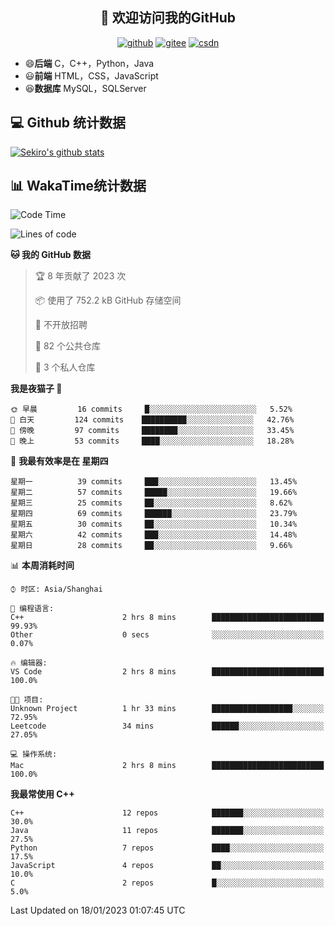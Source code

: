 <h2 align="center">👋 欢迎访问我的GitHub</h2>
<p align="center">
  <a href="https://666wxy666.github.io/"><img src="https://img.shields.io/badge/GitHub-24292e" alt="github"></a>
  <a href="https://gitee.com/wxy_666"><img src="https://img.shields.io/badge/Gitee-fe7300" alt="gitee"></a>
  <a href="https://blog.csdn.net/WXY_666"><img src="https://img.shields.io/badge/CSDN-cf000e" alt="csdn"></a>
</p>

- 😄**后端** C，C++，Python，Java
- 😃**前端** HTML，CSS，JavaScript
- 😆**数据库** MySQL，SQLServer

## 💻 Github 统计数据
[![Sekiro's github stats](https://github-readme-stats.vercel.app/api?username=666WXY666)](https://666wxy666.github.io/)

## 📊 WakaTime统计数据

<!--START_SECTION:waka-->
![Code Time](http://img.shields.io/badge/Code%20Time-1%2C439%20hrs%202%20mins-blue)

![Lines of code](https://img.shields.io/badge/%E4%BB%8E%E3%80%8CHello%20World%E3%80%8D%E8%B5%B7%E6%88%91%E5%B7%B2%E7%BB%8F%E5%86%99%E4%BA%86--361%20Thousand%20%E8%A1%8C%E4%BB%A3%E7%A0%81-blue)

**🐱 我的 GitHub 数据** 

> 🏆 8 年贡献了 2023 次
 > 
> 📦  使用了 752.2 kB GitHub 存储空间 
 > 
> 🚫 不开放招聘
 > 
> 📜 82 个公共仓库 
 > 
> 🔑 3 个私人仓库  
 > 
**我是夜猫子 🦉** 

```text
🌞 早晨         16 commits     █░░░░░░░░░░░░░░░░░░░░░░░░   5.52% 
🌆 白天         124 commits    ██████████░░░░░░░░░░░░░░░   42.76% 
🌃 傍晚         97 commits     ████████░░░░░░░░░░░░░░░░░   33.45% 
🌙 晚上         53 commits     ████░░░░░░░░░░░░░░░░░░░░░   18.28%

```
📅 **我最有效率是在 星期四** 

```text
星期一          39 commits     ███░░░░░░░░░░░░░░░░░░░░░░   13.45% 
星期二          57 commits     █████░░░░░░░░░░░░░░░░░░░░   19.66% 
星期三          25 commits     ██░░░░░░░░░░░░░░░░░░░░░░░   8.62% 
星期四          69 commits     ██████░░░░░░░░░░░░░░░░░░░   23.79% 
星期五          30 commits     ██░░░░░░░░░░░░░░░░░░░░░░░   10.34% 
星期六          42 commits     ███░░░░░░░░░░░░░░░░░░░░░░   14.48% 
星期日          28 commits     ██░░░░░░░░░░░░░░░░░░░░░░░   9.66%

```


📊 **本周消耗时间** 

```text
⌚︎ 时区: Asia/Shanghai

💬 编程语言: 
C++                      2 hrs 8 mins        █████████████████████████   99.93% 
Other                    0 secs              ░░░░░░░░░░░░░░░░░░░░░░░░░   0.07%

🔥 编辑器: 
VS Code                  2 hrs 8 mins        █████████████████████████   100.0%

🐱‍💻 项目: 
Unknown Project          1 hr 33 mins        ██████████████████░░░░░░░   72.95% 
Leetcode                 34 mins             ██████░░░░░░░░░░░░░░░░░░░   27.05%

💻 操作系统: 
Mac                      2 hrs 8 mins        █████████████████████████   100.0%

```

**我最常使用 C++** 

```text
C++                      12 repos            ███████░░░░░░░░░░░░░░░░░░   30.0% 
Java                     11 repos            ███████░░░░░░░░░░░░░░░░░░   27.5% 
Python                   7 repos             ████░░░░░░░░░░░░░░░░░░░░░   17.5% 
JavaScript               4 repos             ██░░░░░░░░░░░░░░░░░░░░░░░   10.0% 
C                        2 repos             █░░░░░░░░░░░░░░░░░░░░░░░░   5.0%

```



 Last Updated on 18/01/2023 01:07:45 UTC
<!--END_SECTION:waka-->

<!--
**666WXY666/666WXY666** is a ✨ _special_ ✨ repository because its `README.md` (this file) appears on your GitHub profile.

Here are some ideas to get you started:

- 🔭 I’m currently working on ...
- 🌱 I’m currently learning ...
- 👯 I’m looking to collaborate on ...
- 🤔 I’m looking for help with ...
- 💬 Ask me about ...
- 📫 How to reach me: ...
- 😄 Pronouns: ...
- ⚡ Fun fact: ...
-->
